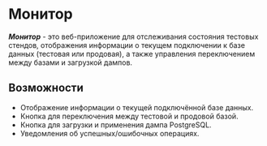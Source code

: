 # Монитор
***Монитор*** - это веб-приложение для отслеживания состояния тестовых стендов, отображения информации о текущем подключении к базе данных (тестовая или продовая), а также управления переключением между базами и загрузкой дампов.
## Возможности
- Отображение информации о текущей подключённой базе данных.
- Кнопка для переключения между тестовой и продовой базой.
- Кнопка для загрузки и применения дампа PostgreSQL.
- Уведомления об успешных/ошибочных операциях.